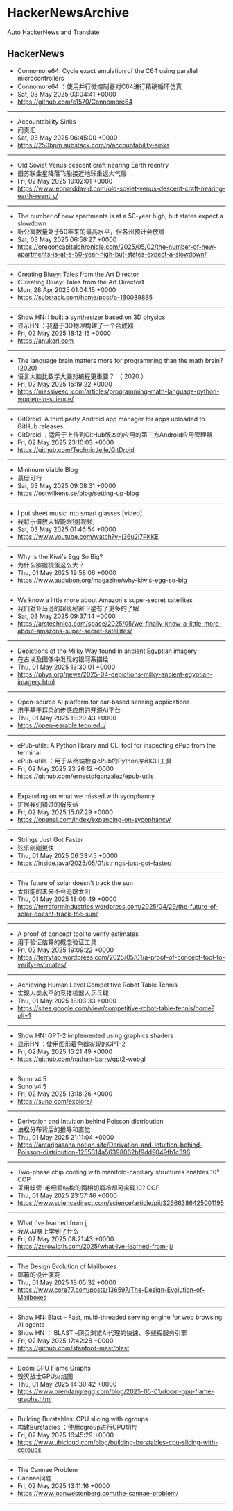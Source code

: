 # HackerNewsArchive
Auto HackerNews and Translate

## HackerNews
* Connomore64: Cycle exact emulation of the C64 using parallel microcontrollers
* Connomore64 ：使用并行微控制器对C64进行精确循环仿真
* Sat, 03 May 2025 03:04:41 +0000
* https://github.com/c1570/Connomore64
----
* Accountability Sinks
* 问责汇
* Sat, 03 May 2025 06:45:00 +0000
* https://250bpm.substack.com/p/accountability-sinks
----
* Old Soviet Venus descent craft nearing Earth reentry
* 旧苏联金星降落飞船接近地球重返大气层
* Fri, 02 May 2025 19:02:01 +0000
* https://www.leonarddavid.com/old-soviet-venus-descent-craft-nearing-earth-reentry/
----
* The number of new apartments is at a 50-year high, but states expect a slowdown
* 新公寓数量处于50年来的最高水平，但各州预计会放缓
* Sat, 03 May 2025 06:58:27 +0000
* https://oregoncapitalchronicle.com/2025/05/02/the-number-of-new-apartments-is-at-a-50-year-high-but-states-expect-a-slowdown/
----
* Creating Bluey: Tales from the Art Director
* 《Creating Bluey: Tales from the Art Director》
* Mon, 28 Apr 2025 01:04:15 +0000
* https://substack.com/home/post/p-160039885
----
* Show HN: I built a synthesizer based on 3D physics
* 显示HN ：我基于3D物理构建了一个合成器
* Fri, 02 May 2025 18:12:15 +0000
* https://anukari.com
----
* The language brain matters more for programming than the math brain? (2020)
* 语言大脑比数学大脑对编程更重要？ （ 2020 ）
* Fri, 02 May 2025 15:19:22 +0000
* https://massivesci.com/articles/programming-math-language-python-women-in-science/
----
* GitDroid: A third party Android app manager for apps uploaded to GitHub releases
* GitDroid ：适用于上传到GitHub版本的应用的第三方Android应用管理器
* Fri, 02 May 2025 23:10:03 +0000
* https://github.com/TechnicJelle/GitDroid
----
* Minimum Viable Blog
* 最低可行
* Sat, 03 May 2025 09:08:31 +0000
* https://ostwilkens.se/blog/setting-up-blog
----
* I put sheet music into smart glasses [video]
* 我将乐谱放入智能眼镜[视频]
* Sat, 03 May 2025 01:46:54 +0000
* https://www.youtube.com/watch?v=j36u2i7PKKE
----
* Why Is the Kiwi's Egg So Big?
* 为什么猕猴桃蛋这么大？
* Thu, 01 May 2025 19:58:06 +0000
* https://www.audubon.org/magazine/why-kiwis-egg-so-big
----
* We know a little more about Amazon's super-secret satellites
* 我们对亚马逊的超级秘密卫星有了更多的了解
* Sat, 03 May 2025 09:37:14 +0000
* https://arstechnica.com/space/2025/05/we-finally-know-a-little-more-about-amazons-super-secret-satellites/
----
* Depictions of the Milky Way found in ancient Egyptian imagery
* 在古埃及图像中发现的银河系描绘
* Thu, 01 May 2025 13:30:01 +0000
* https://phys.org/news/2025-04-depictions-milky-ancient-egyptian-imagery.html
----
* Open-source AI platform for ear-based sensing applications
* 用于基于耳朵的传感应用的开源AI平台
* Thu, 01 May 2025 18:29:43 +0000
* https://open-earable.teco.edu/
----
* ePub-utils: A Python library and CLI tool for inspecting ePub from the terminal
* ePub-utils ：用于从终端检查ePub的Python库和CLI工具
* Fri, 02 May 2025 23:26:12 +0000
* https://github.com/ernestofgonzalez/epub-utils
----
* Expanding on what we missed with sycophancy
* 扩展我们错过的俏皮话
* Fri, 02 May 2025 15:07:29 +0000
* https://openai.com/index/expanding-on-sycophancy/
----
* Strings Just Got Faster
* 弦乐刚刚更快
* Thu, 01 May 2025 06:33:45 +0000
* https://inside.java/2025/05/01/strings-just-got-faster/
----
* The future of solar doesn't track the sun
* 太阳能的未来不会追踪太阳
* Thu, 01 May 2025 18:06:49 +0000
* https://terraformindustries.wordpress.com/2025/04/29/the-future-of-solar-doesnt-track-the-sun/
----
* A proof of concept tool to verify estimates
* 用于验证估算的概念验证工具
* Fri, 02 May 2025 19:09:22 +0000
* https://terrytao.wordpress.com/2025/05/01/a-proof-of-concept-tool-to-verify-estimates/
----
* Achieving Human Level Competitive Robot Table Tennis
* 实现人类水平的竞技机器人乒乓球
* Thu, 01 May 2025 18:03:33 +0000
* https://sites.google.com/view/competitive-robot-table-tennis/home?pli=1
----
* Show HN: GPT-2 implemented using graphics shaders
* 显示HN ：使用图形着色器实现的GPT-2
* Fri, 02 May 2025 15:21:49 +0000
* https://github.com/nathan-barry/gpt2-webgl
----
* Suno v4.5
* Suno v4.5
* Fri, 02 May 2025 13:18:26 +0000
* https://suno.com/explore/
----
* Derivation and Intuition behind Poisson distribution
* 泊松分布背后的推导和直觉
* Thu, 01 May 2025 21:11:04 +0000
* https://antaripasaha.notion.site/Derivation-and-Intuition-behind-Poisson-distribution-1255314a56398062bf9dd9049fb1c396
----
* Two-phase chip cooling with manifold-capillary structures enables 10⁵ COP
* 采用歧管-毛细管结构的两相切屑冷却可实现10? COP
* Thu, 01 May 2025 23:57:46 +0000
* https://www.sciencedirect.com/science/article/pii/S2666386425001195
----
* What I've learned from jj
* 我从JJ身上学到了什么
* Fri, 02 May 2025 08:21:43 +0000
* https://zerowidth.com/2025/what-ive-learned-from-jj/
----
* The Design Evolution of Mailboxes
* 邮箱的设计演变
* Thu, 01 May 2025 18:05:32 +0000
* https://www.core77.com/posts/136597/The-Design-Evolution-of-Mailboxes
----
* Show HN: Blast – Fast, multi-threaded serving engine for web browsing AI agents
* Show HN ： BLAST –网页浏览AI代理的快速、多线程服务引擎
* Fri, 02 May 2025 17:42:28 +0000
* https://github.com/stanford-mast/blast
----
* Doom GPU Flame Graphs
* 毁灭战士GPU火焰图
* Thu, 01 May 2025 14:30:42 +0000
* https://www.brendangregg.com/blog/2025-05-01/doom-gpu-flame-graphs.html
----
* Building Burstables: CPU slicing with cgroups
* 构建Burstables ：使用cgroup进行CPU切片
* Fri, 02 May 2025 16:45:29 +0000
* https://www.ubicloud.com/blog/building-burstables-cpu-slicing-with-cgroups
----
* The Cannae Problem
* Cannae问题
* Fri, 02 May 2025 13:11:16 +0000
* https://www.joanwestenberg.com/the-cannae-problem/
----

